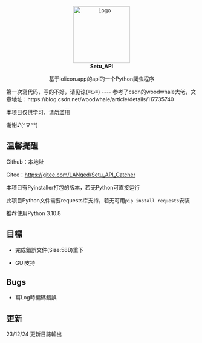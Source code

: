 <div align="center">
  <a href="https://github.com/longhorn233/Setu_API">
    <img src="https://www.freeimg.cn/i/2023/12/27/658bd864088f6.jpg" alt="Logo" width="150" height="150">
  </a>
  <br/>
<b>
	Setu_API
</b>

基于lolicon.app的api的一个Python爬虫程序
</div>
第一次寫代码，写的不好，请见谅(≡ω≡)
----
参考了csdn的woodwhale大佬，文章地址：https://blog.csdn.net/woodwhale/article/details/117735740

本项目仅供学习，请勿滥用

谢谢♪(^∇^*)

## 温馨提醒

Github：本地址

Gitee：https://gitee.com/LANqed/Setu_API_Catcher

本项目有Pyinstaller打包的版本，若无Python可直接运行

此项目Python文件需要requests库支持，若无可用`pip install requests`安装

推荐使用Python 3.10.8

## 目標

* 完成錯誤文件(Size:58B)重下

* GUI支持

## Bugs

* 寫Log時編碼錯誤

## 更新

23/12/24 更新日誌輸出


